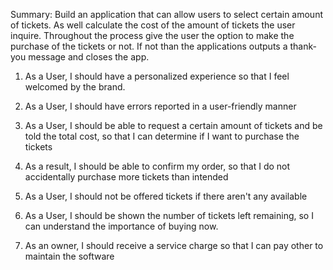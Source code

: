 Summary:
Build an application that can allow users to select certain amount of tickets. As well calculate the cost of 
the amount of tickets the user inquire. Throughout the process give the user the option to make the purchase of 
the tickets or not. If not than the applications outputs a thank-you message and closes the app.

1) As a User, I should have a personalized experience so that I feel welcomed by the brand.

2) As a User, I should have errors reported in a user-friendly manner

3) As a User, I should be able to request a certain amount of tickets and be told the total cost,
so that I can determine if I want to purchase the tickets

4) As a result, I should be able to confirm my order, so that I do not accidentally purchase more
tickets than intended

5) As a User, I should not be offered tickets if there aren't any available

6) As a User, I should be shown the number of tickets left remaining, so I can
understand the importance of buying now.

7) As an owner, I should receive a service charge so that I can pay other to maintain the software